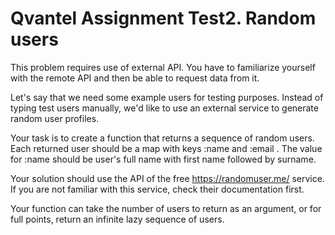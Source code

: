 # Qvantel Assignment Test2. Random users

This problem requires use of external API. You have to familiarize yourself with the remote API and then be able to request data from it.

Let's say that we need some example users for testing purposes. Instead of typing test users 
manually, we'd like to use an external service to generate random user profiles.

Your task is to create a function that returns a sequence of random users. Each returned user should be a map with keys :name and :email . The value for :name should be user's full name with first name followed by surname.

Your solution should use the API of the free https://randomuser.me/ service. If you are not familiar with this service, check their documentation first.

Your function can take the number of users to return as an argument, or for full points, return an infinite lazy sequence of users. 
